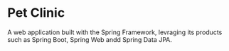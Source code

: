 # Pet Clinic

A web application built with the Spring Framework, levraging its products such as Spring Boot, Spring Web andd Spring Data JPA.
